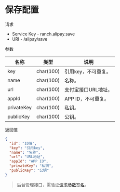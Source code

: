 # 保存配置

请求
- Service Key - ranch.alipay.save
- URI - /alipay/save

参数

|名称|类型|说明|
|---|---|---|
|key|char(100)|引用key，不可重复。|
|name|char(100)|名称。|
|url|char(100)|支付宝接口URL地址。|
|appId|char(100)|APP ID，不可重复。|
|privateKey|char(100)|私钥。|
|publicKey|char(100)|公钥。|

返回值
```json
{
  "id": "ID值",
  "key": "引用key",
  "name": "名称",
  "url": "URL地址",
  "appId": "APP ID",
  "privateKey": "私钥",
  "publicKey": "公钥"
}
```

> 后台管理接口，需验证[请求参数签名](https://github.com/heisedebaise/tephra/blob/master/tephra-ctrl/doc/sign.md)。
